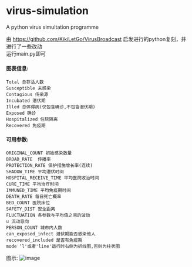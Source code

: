 # virus-simulation
  A python virus simultation programme  
  
由 https://github.com/KikiLetGo/VirusBroadcast 启发进行的python复刻，并进行了一些改动  
	运行main.py即可

#### 图表信息:  
	Total 总存活人数  
	Susceptible 未感染  
	Contagious 传染源  
	Incubated 潜伏期  
	Illed 总体得病(仅包含确诊,不包含潜伏期)  
	Exposed 确诊  
	Hospitalized 住院隔离  
	Recovered 免疫期

#### 可用参数:  
	ORIGINAL_COUNT 初始感染数量  
	BROAD_RATE  传播率  
	PROTECTION_RATE 保护措施增长率(连续)  
	SHADOW_TIME 平均潜伏时间  
	HOSPITAL_RECEIVE_TIME 平均医院收治时间  
	CURE_TIME 平均治疗时间  
	IMMUNED_TIME 平均免疫期时间
	DEATH_RATE 每日死亡概率  
	BED_COUNT 医院床位  
	SAFETY_DIST 安全距离  
	FLUCTUATION 各参数与平均值之间的波动
	u 流动意向  
	PERSON_COUNT 城市内人数  
	can_exposed_infect 潜伏期能否感染他人
	recovered_included 是否有免疫期
	mode ‘l'或者'line'运行时右侧为折线图,否则为柱状图

图示:
![image](https://github.com/y1han/virus-simulation/raw/master/images/desc.jpeg)
